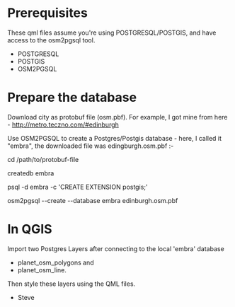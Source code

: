 Prerequisites
=============

These qml files assume you're using POSTGRESQL/POSTGIS, and have access to the osm2pgsql tool.

* POSTGRESQL
* POSTGIS
* OSM2PGSQL

Prepare the database
====================

Download city as protobuf file (osm.pbf). For example, I got mine from here - http://metro.teczno.com/#edinburgh

Use OSM2PGSQL to create a Postgres/Postgis database - here, I called it "embra", the downloaded file was edingburgh.osm.pbf :-

  cd /path/to/protobuf-file
  
  createdb embra 	
  
  psql -d embra -c 'CREATE EXTENSION postgis;'
  
  osm2pgsql --create --database embra edinburgh.osm.pbf
  

In QGIS
=======

Import two Postgres Layers after connecting to the local 'embra' database 
* planet_osm_polygons and 
* planet_osm_line.

Then style these layers using the QML files.

- Steve



